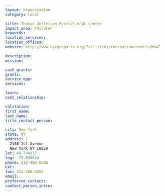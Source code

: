 ```yaml
---
layout: organization
category: local

title: Thomas Jefferson Recreational Center
impact_area: Children
keywords: 
location_services: 
location_offices: 
website: http://www.nycgovparks.org/facilities/recreationcenters/M047

description: 
mission: 

cash_grants: 
grants: 
service_opp: 
services: 

learn: 
cont_relationship: 

salutation: 
first_name: 
last_name: 
title_contact_person: 

city: New York
state: NY
address: |
  2180 1st Avenue     
  New York NY 10029
lat: 40.794332
lng: -73.936634
phone: 212-408-0205
ext: 
fax: 212-408-0202
email: 
preferred_contact: 
contact_person_intro: 
---
```

